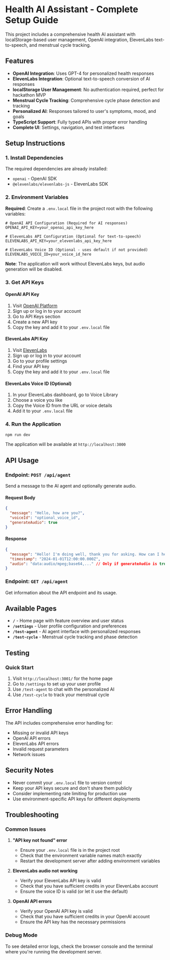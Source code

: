 # Health AI Assistant - Complete Setup Guide

This project includes a comprehensive health AI assistant with localStorage-based user management, OpenAI integration, ElevenLabs text-to-speech, and menstrual cycle tracking.

## Features

- **OpenAI Integration**: Uses GPT-4 for personalized health responses
- **ElevenLabs Integration**: Optional text-to-speech conversion of AI responses
- **localStorage User Management**: No authentication required, perfect for hackathon MVP
- **Menstrual Cycle Tracking**: Comprehensive cycle phase detection and tracking
- **Personalized AI**: Responses tailored to user's symptoms, mood, and goals
- **TypeScript Support**: Fully typed APIs with proper error handling
- **Complete UI**: Settings, navigation, and test interfaces

## Setup Instructions

### 1. Install Dependencies

The required dependencies are already installed:
- `openai` - OpenAI SDK
- `@elevenlabs/elevenlabs-js` - ElevenLabs SDK

### 2. Environment Variables

**Required**: Create a `.env.local` file in the project root with the following variables:

```env
# OpenAI API Configuration (Required for AI responses)
OPENAI_API_KEY=your_openai_api_key_here

# ElevenLabs API Configuration (Optional for text-to-speech)
ELEVENLABS_API_KEY=your_elevenlabs_api_key_here

# ElevenLabs Voice ID (Optional - uses default if not provided)
ELEVENLABS_VOICE_ID=your_voice_id_here
```

**Note**: The application will work without ElevenLabs keys, but audio generation will be disabled.

### 3. Get API Keys

#### OpenAI API Key
1. Visit [OpenAI Platform](https://platform.openai.com/)
2. Sign up or log in to your account
3. Go to API Keys section
4. Create a new API key
5. Copy the key and add it to your `.env.local` file

#### ElevenLabs API Key
1. Visit [ElevenLabs](https://elevenlabs.io/)
2. Sign up or log in to your account
3. Go to your profile settings
4. Find your API key
5. Copy the key and add it to your `.env.local` file

#### ElevenLabs Voice ID (Optional)
1. In your ElevenLabs dashboard, go to Voice Library
2. Choose a voice you like
3. Copy the Voice ID from the URL or voice details
4. Add it to your `.env.local` file

### 4. Run the Application

```bash
npm run dev
```

The application will be available at `http://localhost:3000`

## API Usage

### Endpoint: `POST /api/agent`

Send a message to the AI agent and optionally generate audio.

#### Request Body
```json
{
  "message": "Hello, how are you?",
  "voiceId": "optional_voice_id",
  "generateAudio": true
}
```

#### Response
```json
{
  "message": "Hello! I'm doing well, thank you for asking. How can I help you today?",
  "timestamp": "2024-01-01T12:00:00.000Z",
  "audio": "data:audio/mpeg;base64,..." // Only if generateAudio is true
}
```

### Endpoint: `GET /api/agent`

Get information about the API endpoint and its usage.

## Available Pages

- **`/`** - Home page with feature overview and user status
- **`/settings`** - User profile configuration and preferences
- **`/test-agent`** - AI agent interface with personalized responses
- **`/test-cycle`** - Menstrual cycle tracking and phase detection

## Testing

### Quick Start
1. Visit `http://localhost:3001/` for the home page
2. Go to `/settings` to set up your user profile
3. Use `/test-agent` to chat with the personalized AI
4. Use `/test-cycle` to track your menstrual cycle

## Error Handling

The API includes comprehensive error handling for:
- Missing or invalid API keys
- OpenAI API errors
- ElevenLabs API errors
- Invalid request parameters
- Network issues

## Security Notes

- Never commit your `.env.local` file to version control
- Keep your API keys secure and don't share them publicly
- Consider implementing rate limiting for production use
- Use environment-specific API keys for different deployments

## Troubleshooting

### Common Issues

1. **"API key not found" error**
   - Ensure your `.env.local` file is in the project root
   - Check that the environment variable names match exactly
   - Restart the development server after adding environment variables

2. **ElevenLabs audio not working**
   - Verify your ElevenLabs API key is valid
   - Check that you have sufficient credits in your ElevenLabs account
   - Ensure the voice ID is valid (or let it use the default)

3. **OpenAI API errors**
   - Verify your OpenAI API key is valid
   - Check that you have sufficient credits in your OpenAI account
   - Ensure the API key has the necessary permissions

### Debug Mode

To see detailed error logs, check the browser console and the terminal where you're running the development server.
